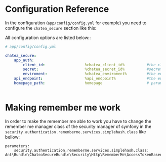 Configuration Reference
=======================

In the configuration (```app/config/config.yml``` for example) you need to configure the ```chatea_secure``` section like this:

All configuration options are listed below::

```yaml
# app/config/config.yml

chatea_secure:
    app_auth:
        client_id:                  %chatea_client_id%			#the client id of chatsfree to call the api
        secret:                     %chatea_secret_id%			#secrete for the client
        enviroment:                 %chatea_enviroment%			#the environment you want to execute
    api_endpoint:                   %api_endpoint%				#the endpoint url, generally https://api.chatsfree.net/
    homepage_path:                  homepage					# param to redirect in loginAction when user is logged, default value = "/"
   
```

Making remember me work
=======================

In order to make the remember me able to work you have to change the remember me manager class of the security manager of symfony in the ```security.authentication.rememberme.services.simplehash.class``` like bellow:

```
parameters:
    security.authentication.rememberme.services.simplehash.class: Ant\Bundle\ChateaSecureBundle\Security\Http\RememberMe\AccessTokenBasedRememberMeService
```
